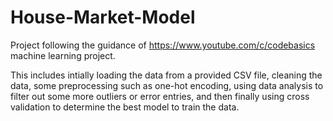 # House-Market-Model

Project following the guidance of https://www.youtube.com/c/codebasics machine learning project.

This includes intially loading the data from a provided CSV file, cleaning the data, some preprocessing such as one-hot encoding, using data analysis to filter out some more outliers or error entries, and then finally using cross validation to determine the best model to train the data.
